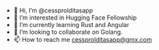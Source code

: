 - 👋 Hi, I’m @cessprolditasapp
- 👀 I’m interested in Hugging Face Fellowship
- 🌱 I’m currently learning Rust and Angular
- 💞️ I’m looking to collaborate on Golang.
- 📫 How to reach me cessprolditasapp@gmx.com

<!---
cessprolditasapp/cessprolditasapp is a ✨ special ✨ repository because its `README.md` (this file) appears on your GitHub profile.
You can click the Preview link to take a look at your changes.
--->
